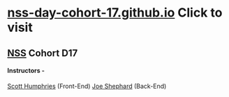 # [nss-day-cohort-17.github.io](https://nss-day-cohort-17.github.io/) Click to visit

## [NSS](http://nashvillesoftwareschool.com/) Cohort D17
#### Instructors -
[Scott Humphries](https://github.com/sscotth) (Front-End)
[Joe Shephard](https://github.com/JoeShep) (Back-End)
